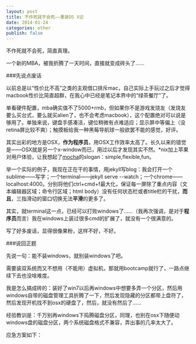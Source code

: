 ```yaml
---
layout: post
title: 不作死就不会死——重装OS X记
date: 2014-01-24
categories: other
publish: false
---
```


不作死就不会死，简直真理。

一个新的MBA，被我折腾了一天时间，直接就变成砖头了……

<!--more-->

###先说点废话

以前总是以“性价比不高”之类的主观借口排斥mac，自己实际上手玩过之后才觉得macbook性价比简直超群，在我心中已经是笔记本界中的“绿茶餐厅”了。

单看硬件配置，mba确实值不了5000+rmb，但如果你不是游戏发烧友（发烧友要么买台式，要么就买alien了，也不会考虑macbook），这个配置绝对可以说是够用了。单独来说，键盘手感凑活，键位稍微有点难适应；显示屏中等偏上（没retina屏比较不爽）；触摸板给我一种黑莓导航球一般欲罢不能的感觉，好评。

其实出彩的地方是OSX，**作为程序员**，用OSX工作效率太高了。长久以来的错觉是——OSX就是另一个x-window而已，用过以后才发现其实不然。*nix加上苹果对用户体验，让我想起了[mocha](http://visionmedia.github.io/mocha/)的slogan：simple,flexible,fun。

举一个实际的例子，我现在正在干的事情，用jekyll写blog：我会打开一个sublime——写字；一个terminal——jekyll serve --watch；一个chrome——localhost:4000。分别将他们ctrl+cmd+f最大化，保证每一屏除了重点内容（文本编辑器区域；命令行区域；html body）没有任何状态栏或者title栏的干扰，**而且**，三指滑动的窗口切换无法**平滑**的更多了。

其实，就terminal这一点，已经可以打败windows了……（我再次强调，是对于**程序员**而言）我在windows上装过很多cmd的扩展了，就没有一个很满意的。

写了好多废话，显得很像果粉，这样不好，不好。


###说回正题

先说一句：能不装windows，就别装windows了吧。

需要装双系统而又不想用（不能用）虚拟机，那就用bootcamp就行了，一路点继续下去也没啥难度。

我是怎么搞成砖的：装好了win7以后再windows中想要多弄一个分区，然后用windows自带的磁盘管理工具折腾了一下，然后发现隐藏的分区都带上盘符了，然后发现开机找不到osx的硬盘了，然后，就没有然后了……

经验教训是：<font style="size: 72px">千万别再windows下捣腾磁盘分区</font>，同理，也别在osx下随便动windows盘的磁盘分区，两个系统磁盘格式不兼容，弄出事的几率太大了。

应急方案如下：












